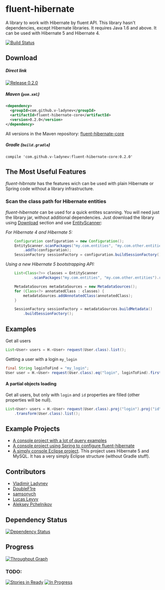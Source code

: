 # fluent-hibernate
A library to work with Hibernate by fluent API. This library hasn't dependencies, except Hibernate libraries. It requires Java 1.6 and above. It can be used with Hibernate 5 and Hibernate 4.

[![Build Status](https://travis-ci.org/v-ladynev/fluent-hibernate.svg?branch=master)](https://travis-ci.org/v-ladynev/fluent-hibernate)

## Download
##### Direct link
[![Release 0.2.0](https://img.shields.io/badge/release-0.2.0-blue.svg)](https://github.com/v-ladynev/fluent-hibernate/releases/download/0.2.0/fluent-hibernate-core-0.2.0.jar)

##### Maven (`pom.xml`)
```XML
<dependency>
  <groupId>com.github.v-ladynev</groupId>
  <artifactId>fluent-hibernate-core</artifactId>
  <version>0.2.0</version>
</dependency>
```
All versions in the Maven repository: [fluent-hibernate-core](http://repo1.maven.org/maven2/com/github/v-ladynev/fluent-hibernate-core/)

##### Gradle (`build.gradle`)
```Gradle
compile 'com.github.v-ladynev:fluent-hibernate-core:0.2.0'
```

## The Most Useful Features

_fluent-hibrnate_ has the features wich can be used with plain Hibernate or Spring code
without a library infrastructure.

### Scan the class path for Hibernate entities

_fluent-hibernate_ can be used for a quick entites scanning. You will need just the library jar,
without additional dependencies. Just download the library using [Download](#download) section and use [EntityScanner](https://github.com/v-ladynev/fluent-hibernate/blob/master/fluent-hibernate-core/src/main/java/com/github/fluent/hibernate/cfg/scanner/EntityScanner.java):

_For Hibernate 4 and Hibernate 5:_
```Java
    Configuration configuration = new Configuration();
    EntityScanner.scanPackages("my.com.entities", "my.com.other.entities")
        .addTo(configuration);
    SessionFactory sessionFactory = configuration.buildSessionFactory();
```

_Using a new Hibernate 5 bootstrapping API:_
```Java
    List<Class<?>> classes = EntityScanner
            .scanPackages("my.com.entities", "my.com.other.entities").result();

    MetadataSources metadataSources = new MetadataSources();
    for (Class<?> annotatedClass : classes) {
        metadataSources.addAnnotatedClass(annotatedClass);
    }

    SessionFactory sessionFactory = metadataSources.buildMetadata()
        .buildSessionFactory();
```

## Examples
Get all users
```Java
List<User> users = H.<User> request(User.class).list();
```
Getting a user with a login `my_login`
```Java
final String loginToFind = "my_login";
User user = H.<User> request(User.class).eq("login", loginToFind).first();
```
#### A partial objects loading
Get all users, but only with `login` and `id` properties are filled (other properties will be null).
```Java
List<User> users = H.<User> request(User.class).proj("login").proj("id")
    .transform(User.class).list();
```
## Example Projects
- [A console project with a lot of query examples](https://github.com/v-ladynev/fluent-hibernate/tree/master/fluent-hibernate-examples/simply-console/)
- [A console project using Spring to configure fluent-hibernate](https://github.com/v-ladynev/fluent-hibernate/tree/master/fluent-hibernate-examples/spring-console/)
- [A simply console Eclipse project](https://github.com/v-ladynev/fluent-hibernate-mysql). This project uses Hibernate 5 and MySQL. It has a very simply Eclipse structure (without Gradle stuff).

## Contributors

- [Vladimir Ladynev](https://plus.google.com/102177768964957793539/posts)
- [DoubleF1re](https://github.com/DoubleF1re)
- [samsonych](https://github.com/samsonych)
- [Lucas Levvy](https://github.com/Levvy055)
- [Aleksey Pchelnikov](https://github.com/aleksey-pchelnikov)

## Dependency Status
[![Dependency Status](https://www.versioneye.com/user/projects/560424a1f5f2eb0019000933/badge.svg?style=flat)](https://www.versioneye.com/user/projects/560424a1f5f2eb0019000933)

## Progress
[![Throughput Graph](https://graphs.waffle.io/v-ladynev/fluent-hibernate/throughput.svg)](https://waffle.io/v-ladynev/fluent-hibernate/metrics)

### TODO:
[![Stories in Ready](https://badge.waffle.io/v-ladynev/fluent-hibernate.svg?label=ready&title=Ready)](http://waffle.io/v-ladynev/fluent-hibernate)
[![In Progress](https://badge.waffle.io/v-ladynev/fluent-hibernate.svg?label=in%20progress&title=In%20Progress)](http://waffle.io/v-ladynev/fluent-hibernate)
